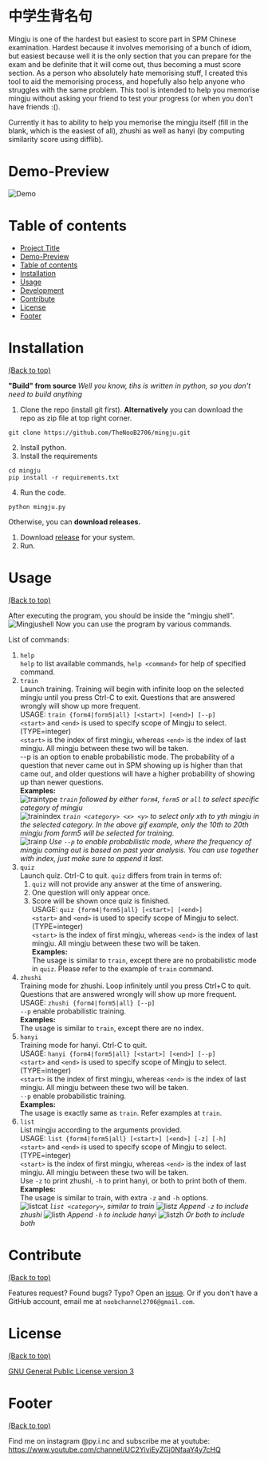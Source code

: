 <!-- Add banner here -->

# 中学生背名句
Mingju is one of the hardest but easiest to score part in SPM Chinese examination. Hardest because it involves memorising of a bunch of idiom, but easiest because well it is the only section that you can prepare for the exam and be definite that it will come out, thus becoming a must score section. As a person who absolutely hate memorising stuff, I created this tool to aid the memorising process, and hopefully also help anyone who struggles with the same problem. This tool is intended to help you memorise mingju without asking your friend to test your progress (or when you don't have friends :().

Currently it has to ability to help you memorise the mingju itself (fill in the blank, which is the easiest of all), zhushi as well as hanyi (by computing similarity score using difflib).

# Demo-Preview

<!-- Add a demo for your project -->

![Demo](https://i.ibb.co/4RGyGp2/mingjudemo.gif)

# Table of contents
- [Project Title](#project-title)
- [Demo-Preview](#demo-preview)
- [Table of contents](#table-of-contents)
- [Installation](#installation)
- [Usage](#usage)
- [Development](#development)
- [Contribute](#contribute)
- [License](#license)
- [Footer](#footer)

# Installation
[(Back to top)](#table-of-contents)  

**"Build" from source** *Well you know, tihs is written in python, so you don't need to build anything*
1. Clone the repo (install git first). **Alternatively** you can download the repo as zip file at top right corner.  
```
git clone https://github.com/TheNooB2706/mingju.git
```  
2. Install python.
3. Install the requirements
```
cd mingju
pip install -r requirements.txt
```  
4. Run the code.
```
python mingju.py
```

Otherwise, you can **download releases.**
1. Download [release](https://github.com/TheNooB2706/mingju/releases) for your system.  
2. Run.

# Usage
[(Back to top)](#table-of-contents)  

After executing the program, you should be inside the "mingju shell".
![Mingjushell](https://i.ibb.co/s63246X/Screenshot-20201116-125243.png)
Now you can use the program by various commands.

List of commands:
1. `help`  
  `help` to list available commands, `help <command>` for help of specified command.
2. `train`  
  Launch training. Training will begin with infinite loop on the selected mingju until you press Ctrl-C to exit. Questions that are answered wrongly will show up more frequent.  
  USAGE: `train {form4|form5|all} [<start>] [<end>] [--p]`  
  `<start>` and `<end>` is used to specify scope of Mingju to select. (TYPE=integer)  
  `<start>` is the index of first mingju, whereas `<end>` is the index of last mingju. All mingju between these two will be taken.  
  --p is an option to enable probabilistic mode. The probability of a question that never came out in SPM showing up is higher than that came out, and older questions will have a higher probability of showing up than newer questions.  
  **Examples:**  
  ![traintype](https://i.ibb.co/w7VMJrZ/mingjutrainf4f5.gif)
  *`train` followed by either `form4`, `form5` or `all` to select specific category of mingju*  
  ![trainindex](https://i.ibb.co/5FPR9Hf/mingjutrainindex.gif)
  *`train <category> <x> <y>` to select only xth to yth mingju in the selected category. In the above gif example, only the 10th to 20th mingju from form5 will be selected for training.*  
  ![trainp](https://i.ibb.co/QDxCsYy/mingjutrainp.gif)
  *Use `--p` to enable probabilistic mode, where the frequency of mingju coming out is based on past year analysis. You can use together with index, just make sure to append it last.*  
3. `quiz`  
  Launch quiz. Ctrl-C to quit. `quiz` differs from train in terms of:  
    1) `quiz` will not provide any answer at the time of answering.  
    2) One question will only appear once.  
    3) Score will be shown once quiz is finished.  
  USAGE: `quiz {form4|form5|all} [<start>] [<end>]`  
  `<start>` and `<end>` is used to specify scope of Mingju to select. (TYPE=integer)  
  `<start>` is the index of first mingju, whereas `<end>` is the index of last mingju. All mingju between these two will be taken.  
  **Examples:**  
  The usage is similar to `train`, except there are no probabilistic mode in `quiz`. Please refer to the example of `train` command.
4. `zhushi`  
  Training mode for zhushi. Loop infinitely until you press Ctrl+C to quit. Questions that are answered wrongly will show up more frequent.  
  USAGE: `zhushi {form4|form5|all} [--p]`  
  `--p` enable probabilistic training.  
  **Examples:**  
  The usage is similar to `train`, except there are no index.  
5. `hanyi`  
  Training mode for hanyi. Ctrl-C to quit.  
  USAGE: `hanyi {form4|form5|all} [<start>] [<end>] [--p]`  
  `<start>` and `<end>` is used to specify scope of Mingju to select. (TYPE=integer)  
  `<start>` is the index of first mingju, whereas `<end>` is the index of last mingju. All mingju between these two will be taken.  
  `--p` enable probabilistic training.  
  **Examples:**  
  The usage is exactly same as `train`. Refer examples at `train`.  
6. `list`  
  List mingju according to the arguments provided.  
  USAGE: `list {form4|form5|all} [<start>] [<end>] [-z] [-h]`  
  `<start>` and `<end>` is used to specify scope of Mingju to select. (TYPE=integer)  
  `<start>` is the index of first mingju, whereas `<end>` is the index of last mingju. All mingju between these two will be taken.  
  Use `-z` to print zhushi, `-h` to print hanyi, or both to print both of them.  
  **Examples:**  
  The usage is similar to train, with extra `-z` and `-h` options.  
  ![listcat](https://i.ibb.co/6vdNVRb/mingjulistcat.gif)
  *`list <category>`, similar to train*
  ![listz](https://i.ibb.co/k9SGPq5/mingjulistz.gif)
  *Append `-z` to include zhushi*
  ![listh](https://i.ibb.co/WkGjmyn/mingjulisth.gif)
  *Append `-h` to include hanyi*
  ![listzh](https://i.ibb.co/z8z4qmB/mingjulistzh.gif)
  *Or both to include both*

# Contribute
[(Back to top)](#table-of-contents)  

Features request? Found bugs? Typo? Open an [issue](https://github.com/TheNooB2706/mingju/issues). Or if you don't have a GitHub account, email me at `noobchannel2706@gmail.com`.

# License
[(Back to top)](#table-of-contents)

[GNU General Public License version 3](https://opensource.org/licenses/GPL-3.0)

# Footer
[(Back to top)](#table-of-contents)

Find me on instagram @py.i.nc and subscribe me at youtube: https://www.youtube.com/channel/UC2YiviEyZGj0NfaaY4y7cHQ
